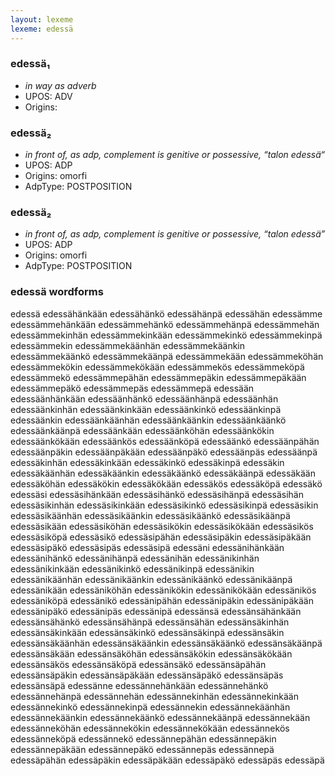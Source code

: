 ```yaml
---
layout: lexeme
lexeme: edessä
---
```


###  edessä₁

* _in way as adverb_
* UPOS:  ADV
* Origins: 


###  edessä₂

* _in front of, as adp, complement is genitive or possessive, “talon edessä“_
* UPOS:  ADP
* Origins: omorfi 
* AdpType:  POSTPOSITION


###  edessä₂

* _in front of, as adp, complement is genitive or possessive, “talon edessä”_
* UPOS:  ADP
* Origins: omorfi 
* AdpType:  POSTPOSITION


### edessä wordforms

edessä
edessähänkään
edessähänkö
edessähänpä
edessähän
edessämme
edessämmehänkään
edessämmehänkö
edessämmehänpä
edessämmehän
edessämmekinhän
edessämmekinkään
edessämmekinkö
edessämmekinpä
edessämmekin
edessämmekäänhän
edessämmekäänkin
edessämmekäänkö
edessämmekäänpä
edessämmekään
edessämmeköhän
edessämmekökin
edessämmekökään
edessämmekös
edessämmeköpä
edessämmekö
edessämmepähän
edessämmepäkin
edessämmepäkään
edessämmepäkö
edessämmepäs
edessämmepä
edessään
edessäänhänkään
edessäänhänkö
edessäänhänpä
edessäänhän
edessäänkinhän
edessäänkinkään
edessäänkinkö
edessäänkinpä
edessäänkin
edessäänkäänhän
edessäänkäänkin
edessäänkäänkö
edessäänkäänpä
edessäänkään
edessäänköhän
edessäänkökin
edessäänkökään
edessäänkös
edessäänköpä
edessäänkö
edessäänpähän
edessäänpäkin
edessäänpäkään
edessäänpäkö
edessäänpäs
edessäänpä
edessäkinhän
edessäkinkään
edessäkinkö
edessäkinpä
edessäkin
edessäkäänhän
edessäkäänkin
edessäkäänkö
edessäkäänpä
edessäkään
edessäköhän
edessäkökin
edessäkökään
edessäkös
edessäköpä
edessäkö
edessäsi
edessäsihänkään
edessäsihänkö
edessäsihänpä
edessäsihän
edessäsikinhän
edessäsikinkään
edessäsikinkö
edessäsikinpä
edessäsikin
edessäsikäänhän
edessäsikäänkin
edessäsikäänkö
edessäsikäänpä
edessäsikään
edessäsiköhän
edessäsikökin
edessäsikökään
edessäsikös
edessäsiköpä
edessäsikö
edessäsipähän
edessäsipäkin
edessäsipäkään
edessäsipäkö
edessäsipäs
edessäsipä
edessäni
edessänihänkään
edessänihänkö
edessänihänpä
edessänihän
edessänikinhän
edessänikinkään
edessänikinkö
edessänikinpä
edessänikin
edessänikäänhän
edessänikäänkin
edessänikäänkö
edessänikäänpä
edessänikään
edessäniköhän
edessänikökin
edessänikökään
edessänikös
edessäniköpä
edessänikö
edessänipähän
edessänipäkin
edessänipäkään
edessänipäkö
edessänipäs
edessänipä
edessänsä
edessänsähänkään
edessänsähänkö
edessänsähänpä
edessänsähän
edessänsäkinhän
edessänsäkinkään
edessänsäkinkö
edessänsäkinpä
edessänsäkin
edessänsäkäänhän
edessänsäkäänkin
edessänsäkäänkö
edessänsäkäänpä
edessänsäkään
edessänsäköhän
edessänsäkökin
edessänsäkökään
edessänsäkös
edessänsäköpä
edessänsäkö
edessänsäpähän
edessänsäpäkin
edessänsäpäkään
edessänsäpäkö
edessänsäpäs
edessänsäpä
edessänne
edessännehänkään
edessännehänkö
edessännehänpä
edessännehän
edessännekinhän
edessännekinkään
edessännekinkö
edessännekinpä
edessännekin
edessännekäänhän
edessännekäänkin
edessännekäänkö
edessännekäänpä
edessännekään
edessänneköhän
edessännekökin
edessännekökään
edessännekös
edessänneköpä
edessännekö
edessännepähän
edessännepäkin
edessännepäkään
edessännepäkö
edessännepäs
edessännepä
edessäpähän
edessäpäkin
edessäpäkään
edessäpäkö
edessäpäs
edessäpä

